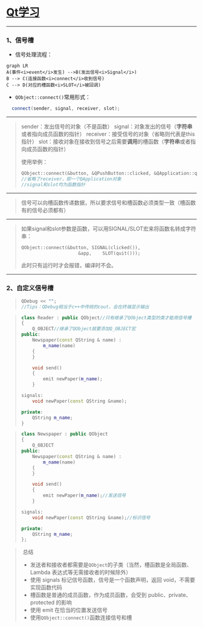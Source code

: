 # [Qt学习](https://www.devbean.net/2012/08/qt-study-road-2-catelog/)

***

### 1、信号槽

+ 信号处理流程：

```mermaid
graph LR
A(事件<i>event</i>发生) -->B(发出信号<i>Signal</i>)
B --> C(连接函数<i>connect</i>收到信号)
C --> D(对应的槽函数<i>SLOT</i>被回调)
```

+ `QObject::connect()`常用形式：
```c++
  connect(sender, signal, receiver, slot);
```
***
>  sender：发出信号的对象（不是函数）
>  signal：对象发出的信号（**字符串**或者指向成员函数的指针）
>  receiver：接受信号的对象（省略则代表是this指针）
>  slot：接收对象在接收到信号之后需要**调用**的槽函数（**字符串**或者指向成员函数的指针）
>
>  使用举例：
>
>  ```c++
>  QObject::connect(&button, &QPushButton::clicked, &QApplication::quit);
>  //省略了receiver，即一个QApplication对象
>  //signal和slot均为函数指针
>  ```
>
***
>  信号可以向槽函数传递数据，所以要求信号和槽函数必须类型一致（槽函数有的信号必须都有）
***
>  如果signal和slot参数是函数，可以用SIGNAL/SLOT宏来将函数名转成字符串：
>
>  ```c++
>  QObject::connect(&button, SIGNAL(clicked()),
>                       &app,    SLOT(quit()));
>  ```
>  此时只有运行时才会报错，编译时不会。

***

### 2、自定义信号槽

> ```c++
> QDebug << "";
> //Tips：QDebug相当于c++中传统的cout，会在终端显示输出
> ```

> ```c++
> class Reader : public QObject//只有继承了QObject类型的类才能用信号槽
> {
>     Q_OBJECT//继承了QObject就要添加Q_OBJECT宏
> public:
>     Newspaper(const QString & name) :
>         m_name(name)
>     {
>     }
> 
>     void send()
>     {
>         emit newPaper(m_name);
>     }
> 
> signals:
>     void newPaper(const QString &name);
> 
> private:
>     QString m_name;
> }
> ```

> ```c++
> class Newspaper : public QObject
> {
>     Q_OBJECT
> public:
>     Newspaper(const QString & name) :
>         m_name(name)
>     {
>     }
> 
>     void send()
>     {
>         emit newPaper(m_name);//发送信号
>     }
> 
> signals:
>     void newPaper(const QString &name);//标识信号
> 
> private:
>     QString m_name;
> };
> ```

> ​       总结
>
> + 发送者和接收者都需要是`QObject`的子类（当然，槽函数是全局函数、Lambda 表达式等无需接收者的时候除外）
> + 使用 signals 标记信号函数，信号是一个函数声明，返回 void，不需要实现函数代码
> + 槽函数是普通的成员函数，作为成员函数，会受到 public、private、protected 的影响
> + 使用 emit 在恰当的位置发送信号
> + 使用`QObject::connect()`函数连接信号和槽